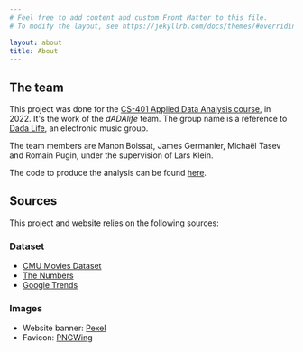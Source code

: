 ```yaml
---
# Feel free to add content and custom Front Matter to this file.
# To modify the layout, see https://jekyllrb.com/docs/themes/#overriding-theme-defaults

layout: about
title: About
---
```


<script src="assets/js/dlab_logo.js"></script>
<link rel="stylesheet" href="assets/css/about.css"/>

## The team
This project was done for the <a href="ada.epfl.ch">CS-401 Applied Data Analysis course</a>, in 2022. It's the work 
of the _dADAlife_ team.
The group name is a reference to <a href="https://dadalife.com/">Dada Life</a>, an electronic music group.

The team members are Manon Boissat, James Germanier, Michaël Tasev and Romain Pugin, under the supervision of Lars Klein.

The code to produce the analysis can be found <a href="https://github.com/epfl-ada/ada-2022-project-dadalife">here</a>.

## Sources
This project and website relies on the following sources:
### Dataset
* <a href="http://www.cs.cmu.edu/~ark/personas/">CMU Movies Dataset</a>
* <a href="https://www.the-numbers.com/box-office-star-records/domestic/yearly-acting/">The Numbers</a>
* <a href="https://trends.google.com">Google Trends</a>

### Images
* Website banner: <a href="https://www.pexels.com/">Pexel</a>
* Favicon: <a href="https://www.pngwing.com/">PNGWing</a>
